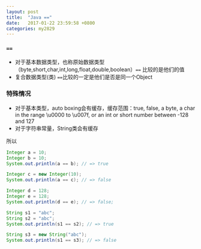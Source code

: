 ```yaml
---
layout: post
title:  "Java =="
date:   2017-01-22 23:59:58 +0800
categories: my2829
---
```


### `==`
- 对于基本数据类型，也称原始数据类型（byte,short,char,int,long,float,double,boolean）`==` 比较的是他们的值
- 复合数据类型(类)  `==`比较的一定是他们是否是同一个Object

### 特殊情况
- 对于基本类型，auto boxing会有缓存，缓存范围：true, false, a byte, a char in the range \u0000 to \u007f, or an int or short number between -128 and 127
- 对于字符串常量，String类会有缓存

所以
```java
Integer a = 10;
Integer b = 10;
System.out.println(a == b); // => true

Integer c = new Integer(10);
System.out.println(a == c); // => false

Integer d = 128;
Integer e = 128;
System.out.println(d == e); // => false;

String s1 = "abc";
String s2 = "abc";
System.out.println(s1 == s2); // => true

String s3 = new String("abc");
System.out.println(s1 == s3); // => false
```


